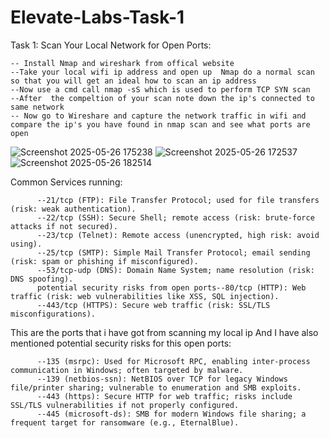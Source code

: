 # Elevate-Labs-Task-1

Task 1: Scan Your Local Network for Open Ports:

    -- Install Nmap and wireshark from offical website 
    --Take your local wifi ip address and open up  Nmap do a normal scan so that you will get an ideal how to scan an ip address
    --Now use a cmd call nmap -sS which is used to perform TCP SYN scan 
    --After  the compeltion of your scan note down the ip's connected to same network
    -- Now go to Wireshare and capture the network traffic in wifi and compare the ip's you have found in nmap scan and see what ports are open   
    
![Screenshot 2025-05-26 175238](https://github.com/user-attachments/assets/1ce5a2b2-1c31-4c2b-a1f8-580d389565c7)
![Screenshot 2025-05-26 172537](https://github.com/user-attachments/assets/396257b8-b7d8-4fa8-aa94-28ced9ae7610)
![Screenshot 2025-05-26 182514](https://github.com/user-attachments/assets/f16c5916-5fe8-471c-8811-a2f21a239664)

Common Services running:

          --21/tcp (FTP): File Transfer Protocol; used for file transfers (risk: weak authentication).
          --22/tcp (SSH): Secure Shell; remote access (risk: brute-force attacks if not secured).
          --23/tcp (Telnet): Remote access (unencrypted, high risk: avoid using).
          --25/tcp (SMTP): Simple Mail Transfer Protocol; email sending (risk: spam or phishing if misconfigured).
          --53/tcp-udp (DNS): Domain Name System; name resolution (risk: DNS spoofing).
          potential security risks from open ports--80/tcp (HTTP): Web traffic (risk: web vulnerabilities like XSS, SQL injection).
          --443/tcp (HTTPS): Secure web traffic (risk: SSL/TLS misconfigurations).
          
This are the ports that i have got from scanning my local ip
And I have also mentioned  potential security risks for this open ports:

          --135 (msrpc): Used for Microsoft RPC, enabling inter-process communication in Windows; often targeted by malware.
          --139 (netbios-ssn): NetBIOS over TCP for legacy Windows file/printer sharing; vulnerable to enumeration and SMB exploits.
          --443 (https): Secure HTTP for web traffic; risks include SSL/TLS vulnerabilities if not properly configured.
          --445 (microsoft-ds): SMB for modern Windows file sharing; a frequent target for ransomware (e.g., EternalBlue).
